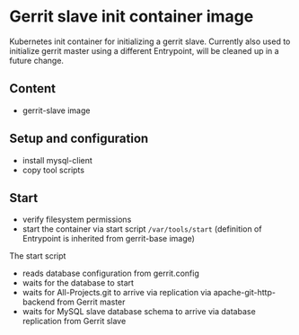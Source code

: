 # Gerrit slave init container image

Kubernetes init container for initializing a gerrit slave. Currently also
used to initialize gerrit master using a different Entrypoint, will be cleaned
up in a future change.

## Content

* gerrit-slave image

## Setup and configuration

* install mysql-client
* copy tool scripts

## Start

* verify filesystem permissions
* start the container via start script `/var/tools/start` (definition of
 Entrypoint is inherited from gerrit-base image)

The start script

* reads database configuration from gerrit.config
* waits for the database to start
* waits for All-Projects.git to arrive via replication via
 apache-git-http-backend from Gerrit master
* waits for MySQL slave database schema to arrive via database replication from
 Gerrit slave